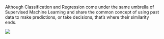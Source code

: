 <p>Although Classification and Regression come under the same umbrella of Supervised Machine Learning and share the common concept of using past data to make predictions, or take decisions, that’s where their similarity ends.</p>
<img src="https://qph.ec.quoracdn.net/main-qimg-d8d479d57d050e32c1d77bb859d61ce2">
